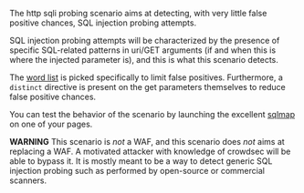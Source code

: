 The http sqli probing scenario aims at detecting, with very little false positive chances, SQL injection probing attempts.

SQL injection probing attempts will be characterized by the presence of specific SQL-related patterns in uri/GET arguments (if and when this is where the injected parameter is), and this is what this scenario detects.


The [word list](https://s3.dualstack.eu-west-1.amazonaws.com/crowdsec-hub/web/sqli_probe_patterns.txt) is picked specifically to limit false positives.
Furthermore, a `distinct` directive is present on the get parameters themselves to reduce false positive chances.

You can test the behavior of the scenario by launching the excellent [sqlmap](https://sqlmap.org) on one of your pages.

**WARNING** This scenario is _not_ a WAF, and this scenario does _not_ aims at replacing a WAF. A motivated attacker with knowledge of crowdsec will be able to bypass it. It is mostly meant to be a way to detect generic SQL injection probing such as performed by open-source or commercial scanners.

